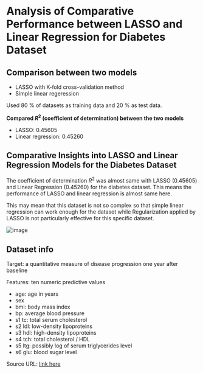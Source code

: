 # Analysis of Comparative Performance between LASSO and Linear Regression for Diabetes Dataset


## Comparison between two models
- LASSO with K-fold cross-validation method
- Simple linear regeression

Used 80 % of datasets as training data and 20 % as test data.

**Compared $R^2$ (coefficient of determination) between the two models**
- LASSO: 0.45605
- Linear regression: 0.45260

## Comparative Insights into LASSO and Linear Regression Models for the Diabetes Dataset
The coefficient of determination $R^2$ was almost same with LASSO (0.45605) and Linear Regression (0.45260) for the diabetes dataset. This means the performance of LASSO and linear regression is almost same here. 

This may mean that this dataset is not so complex so that simple linear regression can work enough for the dataset while Regularization applied by LASSO is not particularly effective for this specific dataset.




![image](/Images/compare_lesso_linear.png)


## Dataset info

Target: a quantitative measure of disease progression one year after baseline

Features: ten numeric predictive values

- age: age in years
- sex 
- bmi: body mass index
- bp: average blood pressure
- s1 tc: total serum cholesterol
- s2 ldl: low-density lipoproteins
- s3 hdl: high-density lipoproteins
- s4 tch: total cholesterol / HDL
- s5 ltg: possibly log of serum triglycerides level
- s6 glu: blood sugar level

Source URL: [link here](https://www4.stat.ncsu.edu/~boos/var.select/diabetes.html)


